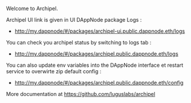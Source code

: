 Welcome to Archipel.

Archipel UI link is given in UI DAppNode package Logs : 

- http://my.dappnode/#/packages/archipel-ui.public.dappnode.eth/logs

You can check you archipel status by switching to logs tab : 

- http://my.dappnode/#/packages/archipel.public.dappnode.eth/logs

You can also update env variables into the DAppNode interface et restart service to overwirte zip default config :

- http://my.dappnode/#/packages/archipel.public.dappnode.eth/config

More documentation at https://github.com/luguslabs/archipel
